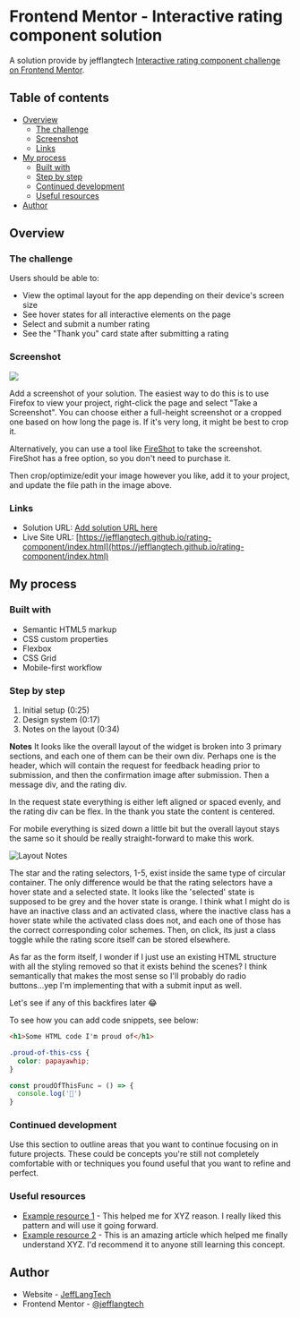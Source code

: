 # Frontend Mentor - Interactive rating component solution

A solution provide by jefflangtech [Interactive rating component challenge on Frontend Mentor](https://www.frontendmentor.io/challenges/interactive-rating-component-koxpeBUmI).

## Table of contents

- [Overview](#overview)
  - [The challenge](#the-challenge)
  - [Screenshot](#screenshot)
  - [Links](#links)
- [My process](#my-process)
  - [Built with](#built-with)
  - [Step by step](#step-by-step)
  - [Continued development](#continued-development)
  - [Useful resources](#useful-resources)
- [Author](#author)


## Overview

### The challenge

Users should be able to:

- View the optimal layout for the app depending on their device's screen size
- See hover states for all interactive elements on the page
- Select and submit a number rating
- See the "Thank you" card state after submitting a rating

### Screenshot

![](./screenshot.jpg)

Add a screenshot of your solution. The easiest way to do this is to use Firefox to view your project, right-click the page and select "Take a Screenshot". You can choose either a full-height screenshot or a cropped one based on how long the page is. If it's very long, it might be best to crop it.

Alternatively, you can use a tool like [FireShot](https://getfireshot.com/) to take the screenshot. FireShot has a free option, so you don't need to purchase it. 

Then crop/optimize/edit your image however you like, add it to your project, and update the file path in the image above.

### Links

- Solution URL: [Add solution URL here](https://your-solution-url.com)
- Live Site URL: [https://jefflangtech.github.io/rating-component/index.html](https://jefflangtech.github.io/rating-component/index.html)

## My process

### Built with

- Semantic HTML5 markup
- CSS custom properties
- Flexbox
- CSS Grid
- Mobile-first workflow

### Step by step

1. Initial setup (0:25)
2. Design system (0:17)
3. Notes on the layout (0:34)

**Notes**
It looks like the overall layout of the widget is broken into 3 primary sections, and each one of them can be their own div. Perhaps one is the header, which will contain the request for feedback heading prior to submission, and then the confirmation image after submission. Then a message div, and the rating div.

In the request state everything is either left aligned or spaced evenly, and the rating div can be flex. In the thank you state the content is centered.

For mobile everything is sized down a little bit but the overall layout stays the same so it should be really straight-forward to make this work.

![Layout Notes](./public/images/layout-notes.jpg)

The star and the rating selectors, 1-5, exist inside the same type of circular container. The only difference would be that the rating selectors have a hover state and a selected state. It looks like the 'selected' state is supposed to be grey and the hover state is orange. I think what I might do is have an inactive class and an activated class, where the inactive class has a hover state while the activated class does not, and each one of those has the correct corresponding color schemes. Then, on click, its just a class toggle while the rating score itself can be stored elsewhere.

As far as the form itself, I wonder if I just use an existing HTML structure with all the styling removed so that it exists behind the scenes? I think semantically that makes the most sense so I'll probably do radio buttons...yep I'm implementing that with a submit input as well.

Let's see if any of this backfires later 😂




To see how you can add code snippets, see below:

```html
<h1>Some HTML code I'm proud of</h1>
```
```css
.proud-of-this-css {
  color: papayawhip;
}
```
```js
const proudOfThisFunc = () => {
  console.log('🎉')
}
```

### Continued development

Use this section to outline areas that you want to continue focusing on in future projects. These could be concepts you're still not completely comfortable with or techniques you found useful that you want to refine and perfect.

### Useful resources

- [Example resource 1](https://www.example.com) - This helped me for XYZ reason. I really liked this pattern and will use it going forward.
- [Example resource 2](https://www.example.com) - This is an amazing article which helped me finally understand XYZ. I'd recommend it to anyone still learning this concept.

## Author

- Website - [JeffLangTech](https://jefflangtech.github.io/)
- Frontend Mentor - [@jefflangtech](https://www.frontendmentor.io/profile/jefflangtech)